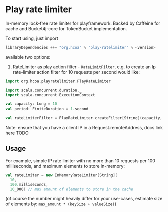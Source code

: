 # Play rate limiter
In-memory lock-free rate limiter for playframework. Backed by Caffeine for cache and Bucket4j-core for TokenBucket implementation.

To start using, just import

```sbt
libraryDependencies ++= "org.hcoa" % "play-ratelimiter" % <version>
```
 
available two options:

1. RateLimiter as play action filter - `RateLimitFilter`,
   e.g. to create an Ip rate-limiter action filter for 10 requests per second would like:
```scala
import org.hcoa.playratelimiter.PlayRateLimiter

import scala.concurrent.duration._
import scala.concurrent.ExecutionContext

val capacity: Long = 10
val period: FiniteDuration = 1.second

val rateLimiterFilter = PlayRateLimiter.createFilter[String](capacity, period, req => req.remoteAddress)

```
Note: ensure that you have a client IP in a Request.remoteAddress, docs link here TODO


## Usage

For example, simple IP rate limiter with no more than 10 requests per 100 milliseconds, and maximum elements to store in-memory:
```scala
val rateLimiter = new InMemoryRateLimiter[String](
  10, 
  100.milliseconds,
  10_000) // max amount of elements to store in the cache 
```
(of course the number might heavily differ for your use-cases, estimate size of elements by: `max_amount * (keySize + valueSize)`)

